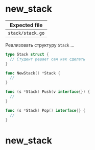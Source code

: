 # new_stack

| Expected file    |
| ---------------- |
| `stack/stack.go` |

Реализовать структуру `Stack` ...

```go
type Stack struct {
  // Студент решает сам как сделать
}

func NewStack() *Stack {
  //
}

func (s *Stack) Push(v interface{}) {
  //
}

func (s *Stack) Pop() interface{} {
  //
}
```
# new_stack
